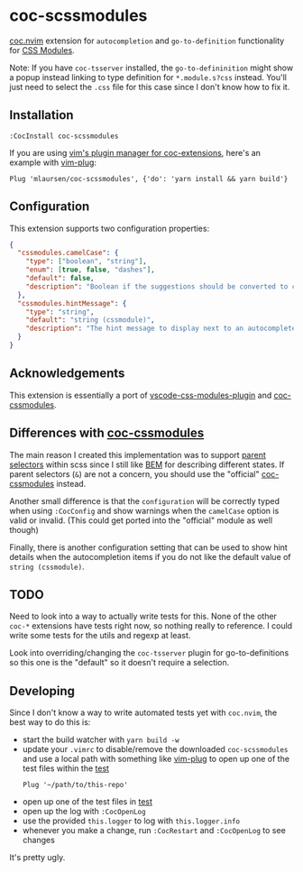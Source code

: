 # coc-scssmodules

[coc.nvim] extension for `autocompletion` and `go-to-definition` functionality
for [CSS Modules].

Note: If you have `coc-tsserver` installed, the `go-to-defininition` might show
a popup instead linking to type definition for `*.module.s?css` instead. You'll
just need to select the `.css` file for this case since I don't know how to fix
it.

## Installation

```vim
:CocInstall coc-scssmodules
```

If you are using [vim's plugin manager for coc-extensions], here's an example
with [vim-plug]:

```vim
Plug 'mlaursen/coc-scssmodules', {'do': 'yarn install && yarn build'}
```

## Configuration

This extension supports two configuration properties:

```json
{
  "cssmodules.camelCase": {
    "type": ["boolean", "string"],
    "enum": [true, false, "dashes"],
    "default": false,
    "description": "Boolean if the suggestions should be converted to camelCase if you use kebab-case in css files. Should also work with sass parent selectors"
  },
  "cssmodules.hintMessage": {
    "type": "string",
    "default": "string (cssmodule)",
    "description": "The hint message to display next to an autocomplete suggestion from a css module"
  }
}
```

## Acknowledgements

This extension is essentially a port of [vscode-css-modules-plugin] and
[coc-cssmodules].

## Differences with [coc-cssmodules]

The main reason I created this implementation was to support [parent selectors]
within scss since I still like [BEM] for describing different states. If parent
selectors (`&`) are not a concern, you should use the "official"
[coc-cssmodules] instead.

Another small difference is that the `configuration` will be correctly typed
when using `:CocConfig` and show warnings when the `camelCase` option is valid
or invalid. (This could get ported into the "official" module as well though)

Finally, there is another configuration setting that can be used to show hint
details when the autocompletion items if you do not like the default value of
`string (cssmodule)`.

## TODO

Need to look into a way to actually write tests for this. None of the other
`coc-*` extensions have tests right now, so nothing really to reference. I could
write some tests for the utils and regexp at least.

Look into overriding/changing the `coc-tsserver` plugin for go-to-definitions so
this one is the "default" so it doesn't require a selection.

## Developing

Since I don't know a way to write automated tests yet with `coc.nvim`, the best
way to do this is:

- start the build watcher with `yarn build -w`
- update your `.vimrc` to disable/remove the downloaded `coc-scssmodules` and
  use a local path with something like [vim-plug] to open up one of the test
  files within the [test](./test)
  ```vim
  Plug '~/path/to/this-repo'
  ```
- open up one of the test files in [test](./test)
- open up the log with `:CocOpenLog`
- use the provided `this.logger` to log with `this.logger.info`
- whenever you make a change, run `:CocRestart` and `:CocOpenLog` to see changes

It's pretty ugly.

[coc.nvim]: https://github.com/neoclide/coc.nvim
[css modules]: https://github.com/css-modules/css-modules
[vim's plugin manager for coc-extensions]:
  https://github.com/neoclide/coc.nvim/wiki/Using-coc-extensions#use-vims-plugin-manager-for-coc-extension
[vim-plug]: https://github.com/junegunn/vim-plug
[coc-cssmodules]: https://github.com/antonk52/coc-cssmodules
[vscode-css-modules-plugin]: https://github.com/clinyong/vscode-css-modules
[parent selectors]:
  https://sass-lang.com/documentation/style-rules/parent-selector
[bem]: http://getbem.com/
